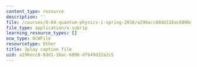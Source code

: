 ```yaml
---
content_type: resource
description: ''
file: /courses/8-04-quantum-physics-i-spring-2016/a296ecc88dd116ac6806dfb49d32a2c5_jd4es6Bo600.srt
file_type: application/x-subrip
learning_resource_types: []
ocw_type: OCWFile
resourcetype: Other
title: 3play caption file
uid: a296ecc8-8dd1-16ac-6806-dfb49d32a2c5
---
```

